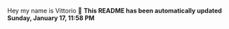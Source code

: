 Hey my name is Vittorio 👋
**This README has been automatically updated Sunday, January 17, 11:58 PM**

